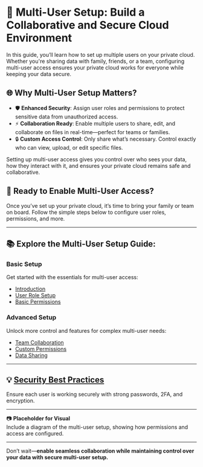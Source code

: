 # 👥 Multi-User Setup: Build a Collaborative and Secure Cloud Environment

In this guide, you’ll learn how to set up multiple users on your private cloud. Whether you're sharing data with family, friends, or a team, configuring multi-user access ensures your private cloud works for everyone while keeping your data secure.

## 🌐 Why Multi-User Setup Matters?

- 🛡️ **Enhanced Security**: Assign user roles and permissions to protect sensitive data from unauthorized access.
- ⚡ **Collaboration Ready**: Enable multiple users to share, edit, and collaborate on files in real-time—perfect for teams or families.
- 🔒 **Custom Access Control**: Only share what’s necessary. Control exactly who can view, upload, or edit specific files.

Setting up multi-user access gives you control over who sees your data, how they interact with it, and ensures your private cloud remains safe and collaborative.

## 🚀 Ready to Enable Multi-User Access?

Once you’ve set up your private cloud, it’s time to bring your family or team on board. Follow the simple steps below to configure user roles, permissions, and more.

---

## 📚 Explore the Multi-User Setup Guide:

### **Basic Setup**  
Get started with the essentials for multi-user access:  
- [Introduction](introduction.md)  
- [User Role Setup](multi-user-setup.md)  
- [Basic Permissions](setup.md)  

### **Advanced Setup**  
Unlock more control and features for complex multi-user needs:  
- [Team Collaboration](how-to-use.md)  
- [Custom Permissions](security.md)  
- [Data Sharing](configuration.md)  

---

## 💡 [Security Best Practices](security-best-practices.md)  
Ensure each user is working securely with strong passwords, 2FA, and encryption.

---

📷 **Placeholder for Visual**  
Include a diagram of the multi-user setup, showing how permissions and access are configured.

---

Don’t wait—**enable seamless collaboration while maintaining control over your data with secure multi-user setup.**
